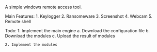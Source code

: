 A simple windows remote access tool.

Main Features:
    1. Keylogger
    2. Ransomeware
    3. Screenshot
    4. Webcam
    5. Remote shell

Todo:
    1. Implement the main engine
        a. Download the configuration file
        b. Download the modules
        c. Upload the result of modules

    2. Implement the modules